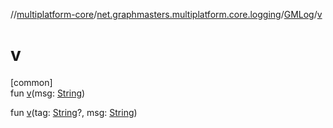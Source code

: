 //[multiplatform-core](../../../index.md)/[net.graphmasters.multiplatform.core.logging](../index.md)/[GMLog](index.md)/[v](v.md)

# v

[common]\
fun [v](v.md)(msg: [String](https://kotlinlang.org/api/latest/jvm/stdlib/kotlin/-string/index.html))

fun [v](v.md)(tag: [String](https://kotlinlang.org/api/latest/jvm/stdlib/kotlin/-string/index.html)?, msg: [String](https://kotlinlang.org/api/latest/jvm/stdlib/kotlin/-string/index.html))
